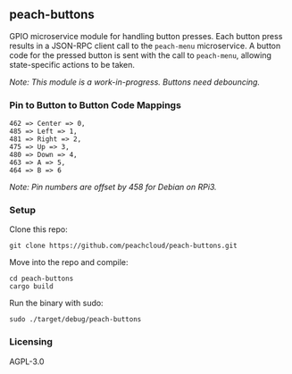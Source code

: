 ## peach-buttons

GPIO microservice module for handling button presses. Each button press results in a JSON-RPC client call to the `peach-menu` microservice. A button code for the pressed button is sent with the call to `peach-menu`, allowing state-specific actions to be taken.

_Note: This module is a work-in-progress. Buttons need debouncing._

### Pin to Button to Button Code Mappings

```
462 => Center => 0,
485 => Left => 1,
481 => Right => 2,
475 => Up => 3,
480 => Down => 4,
463 => A => 5,
464 => B => 6
```

_Note: Pin numbers are offset by 458 for Debian on RPi3._

### Setup

Clone this repo:

`git clone https://github.com/peachcloud/peach-buttons.git`

Move into the repo and compile:

`cd peach-buttons`  
`cargo build`

Run the binary with sudo:

`sudo ./target/debug/peach-buttons`

### Licensing

AGPL-3.0
